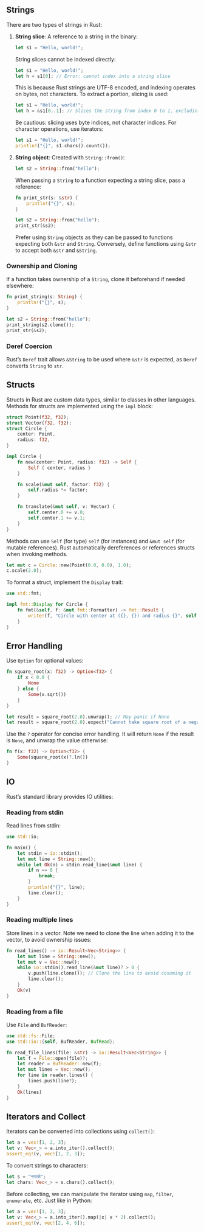 ## Strings

There are two types of strings in Rust:

1. **String slice**: A reference to a string in the binary:

   ```rust
   let s1 = "Hello, world!";
   ```

   String slices cannot be indexed directly:

   ```rust
   let s1 = "Hello, world!";
   let h = s1[0]; // Error: cannot index into a string slice
   ```

   This is because Rust strings are UTF-8 encoded, and indexing operates on bytes, not characters. To extract a portion, slicing is used:

   ```rust
   let s1 = "Hello, world!";
   let h = &s1[0..1]; // Slices the string from index 0 to 1, excluding 1
   ```

   Be cautious: slicing uses byte indices, not character indices. For character operations, use iterators:

   ```rust
   let s1 = "Hello, world!";
   println!("{}", s1.chars().count());
   ```

2. **String object**: Created with `String::from()`:

   ```rust
   let s2 = String::from("hello");
   ```

   When passing a `String` to a function expecting a string slice, pass a reference:

   ```rust
   fn print_str(s: &str) {
       println!("{}", s);
   }

   let s2 = String::from("hello");
   print_str(&s2);
   ```

   Prefer using `String` objects as they can be passed to functions expecting both `&str` and `String`. Conversely, define functions using `&str` to accept both `&str` and `&String`.

### Ownership and Cloning

If a function takes ownership of a `String`, clone it beforehand if needed elsewhere:

```rust
fn print_string(s: String) {
    println!("{}", s);
}

let s2 = String::from("hello");
print_string(s2.clone());
print_str(&s2);
```

### Deref Coercion

Rust’s `Deref` trait allows `&String` to be used where `&str` is expected, as `Deref` converts `String` to `str`.

## Structs

Structs in Rust are custom data types, similar to classes in other languages. Methods for structs are implemented using the `impl` block:

```rust
struct Point(f32, f32);
struct Vector(f32, f32);
struct Circle {
    center: Point,
    radius: f32,
}

impl Circle {
    fn new(center: Point, radius: f32) -> Self {
        Self { center, radius }
    }

    fn scale(&mut self, factor: f32) {
        self.radius *= factor;
    }

    fn translate(&mut self, v: Vector) {
        self.center.0 += v.0;
        self.center.1 += v.1;
    }
}
```

Methods can use `Self` (for type) `self` (for instances) and `&mut self` (for mutable references). Rust automatically dereferences or references structs when invoking methods.

```rust
let mut c = Circle::new(Point(0.0, 0.0), 1.0);
c.scale(2.0);
```

To format a struct, implement the `Display` trait:

```rust
use std::fmt;

impl fmt::Display for Circle {
    fn fmt(&self, f: &mut fmt::Formatter) -> fmt::Result {
        write!(f, "Circle with center at ({}, {}) and radius {}", self.center.0, self.center.1, self.radius)
    }
}
```

## Error Handling

Use `Option` for optional values:

```rust
fn square_root(x: f32) -> Option<f32> {
    if x < 0.0 {
        None
    } else {
        Some(x.sqrt())
    }
}

let result = square_root(2.0).unwrap(); // May panic if None
let result = square_root(2.0).expect("Cannot take square root of a negative number");
```

Use the `?` operator for concise error handling. It will return `None` if the result is `None`, and unwrap the value otherwise:

```rust
fn f(x: f32) -> Option<f32> {
    Some(square_root(x)?.ln())
}
```

## IO

Rust’s standard library provides IO utilities:

### Reading from stdin

Read lines from stdin:

```rust
use std::io;

fn main() {
    let stdin = io::stdin();
    let mut line = String::new();
    while let Ok(n) = stdin.read_line(&mut line) {
        if n == 0 {
            break;
        }
        println!("{}", line);
        line.clear();
    }
}
```

### Reading multiple lines

Store lines in a vector. Note we need to clone the line when adding it to the vector, to avoid ownership issues:

```rust
fn read_lines() -> io::Result<Vec<String>> {
    let mut line = String::new();
    let mut v = Vec::new();
    while io::stdin().read_line(&mut line)? > 0 {
        v.push(line.clone()); // Clone the line to avoid cosuming it
        line.clear();
    }
    Ok(v)
}
```

### Reading from a file

Use `File` and `BufReader`:

```rust
use std::fs::File;
use std::io::{self, BufReader, BufRead};

fn read_file_lines(file: &str) -> io::Result<Vec<String>> {
    let f = File::open(file)?;
    let reader = BufReader::new(f);
    let mut lines = Vec::new();
    for line in reader.lines() {
        lines.push(line?);
    }
    Ok(lines)
}
```

## Iterators and Collect

Iterators can be converted into collections using `collect()`:

```rust
let a = vec![1, 2, 3];
let v: Vec<_> = a.into_iter().collect();
assert_eq!(v, vec![1, 2, 3]);
```

To convert strings to characters:

```rust
let s = "नमस्ते";
let chars: Vec<_> = s.chars().collect();
```

Before collecting, we can manipulate the iterator using `map`, `filter`, `enumerate`, etc. Just like in Python:

```rust
let a = vec![1, 2, 3];
let v: Vec<_> = a.into_iter().map(|x| x * 2).collect();
assert_eq!(v, vec![2, 4, 6]);
```
